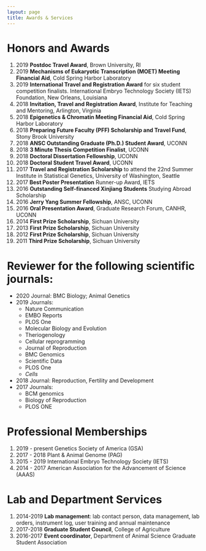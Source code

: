 ```yaml
---
layout: page
title: Awards & Services
---
```


# Honors and Awards
1. 2019 **Postdoc Travel Award**, Brown University, RI 
2. 2019 **Mechanisms of Eukaryotic Transcription (MOET) Meeting Financial Aid**, Cold Spring Harbor Laboratory    
2.	2019 **International Travel and Registration Award** for six student competition finalists. International Embryo Technology Society (IETS) Foundation, New Orleans, Louisiana  
3.	2018 **Invitation, Travel and Registration Award**, Institute for Teaching and Mentoring, Arlington, Virginia  
4.	2018 **Epigenetics & Chromatin Meeting Financial Aid**, Cold Spring Harbor Laboratory  
5.	2018 **Preparing Future Faculty (PFF) Scholarship and Travel Fund**, Stony Brook University  
6.	2018 **ANSC Outstanding Graduate (Ph.D.) Student Award**, UCONN  
7.	2018 **3 Minute Thesis Competition Finalist**, UCONN  
8.	2018 **Doctoral Dissertation Fellowship**, UCONN  
9.	2018 **Doctoral Student Travel Award**, UCONN  
10.	2017 **Travel and Registration Scholarship** to attend the 22nd Summer Institute in Statistical Genetics, University of Washington, Seattle 
11.	2017 **Best Poster Presentation** Runner-up Award, IETS 
12.	2016 **Outstanding Self-financed Xinjiang Students** Studying Abroad Scholarship  
13.	2016 **Jerry Yang Summer Fellowship**, ANSC, UCONN 
14.	2016 **Oral Presentation Award**, Graduate Research Forum, CANHR, UCONN  
15. 2014 **First Prize Scholarship**, Sichuan University 
16. 2013 **First Prize Scholarship**, Sichuan University  
17. 2012 **First Prize Scholarship**, Sichuan University 
18.	2011 **Third Prize Scholarship**, Sichuan University



# Reviewer for the following scientific journals:
*	2020 Journal: BMC Biology; Animal Genetics
*	2019 Journals: 
	* Nature Communication  
	* EMBO Reports 
	* PLOS One
	* Molecular Biology and Evolution 
	* Theriogenology  
	* Cellular reprogramming  
	* Journal of Reproduction  
	* BMC Genomics  
	* Scientific Data   
	* PLOS One  
	* 	_Cells_
*	2018 Journal: Reproduction, Fertility and Development
*	2017 Journals: 
	* BCM genomics  
	* Biology of Reproduction
	* PLOS ONE

# Professional Memberships
1.	2019 - present Genetics Society of America (GSA)
2.	2017 - 2018 Plant & Animal Genome (PAG)
3.	2015 - 2019 International Embryo Technology Society (IETS)
4.	2014 - 2017 American Association for the Advancement of Science (AAAS)

# Lab and Department Services
1.	2014-2019 **Lab management**: lab contact person, data management, lab orders, instrument log, user training and annual maintenance
2.	2017-2018 **Graduate Student Council**, College of Agriculture 
3.	2016-2017 **Event coordinator**, Department of Animal Science Graduate Student Association   
